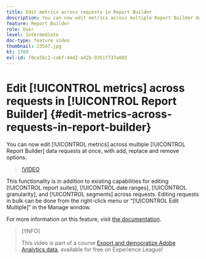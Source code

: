 ```yaml
---
title: Edit metrics across requests in Report Builder
description: You can now edit metrics across multiple Report Builder data requests at once, with add, replace and remove options.
feature: Report Builder
role: User
level: Intermediate
doc-type: feature video
thumbnail: 23547.jpg
kt: 1769
exl-id: f0ce5bc2-ca6f-44d2-a42b-9351ff37a083
---
```

# Edit [!UICONTROL metrics] across requests in [!UICONTROL Report Builder] {#edit-metrics-across-requests-in-report-builder}

You can now edit [!UICONTROL metrics] across multiple [!UICONTROL Report Builder] data requests at once, with add, replace and remove options.

>[!VIDEO](https://video.tv.adobe.com/v/23547/?quality=12)

This functionality is in addition to existing capabilities for editing [!UICONTROL report suites], [!UICONTROL date ranges], [!UICONTROL granularity], and [!UICONTROL segments] across requests. Editing requests in bulk can be done from the right-click menu or “[!UICONTROL Edit Multiple]” in the Manage window.

For more information on this feature, visit [the documentation](https://experienceleague.adobe.com/docs/analytics/analyze/report-builder/manage-requests/edit-multiple-metrics.html?lang=en).

>[!INFO]
>
> This video is part of a course [Export and democratize Adobe Analytics data](https://experienceleague.adobe.com/?recommended=Analytics-A-1-2022.1.democratizing), available for free on Experience League!